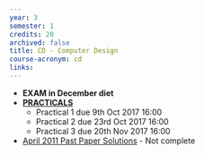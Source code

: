 ```yaml
---
year: 3
semester: 1
credits: 20
archived: false
title: CD - Computer Design 
course-acronym: cd
links:
---
```


- **EXAM in December diet**
- **[PRACTICALS](http://www.inf.ed.ac.uk/teaching/courses/cd/Practicals.html)**
  - Practical 1 due 9th Oct 2017 16:00
  - Practical 2 due 23rd Oct 2017 16:00
  - Practical 3 due 20th Nov 2017 16:00
- [April 2011 Past Paper Solutions](https://docs.google.com/document/d/10JiwXXE4JGzd1p1RoWF2CVQvtzbLxupbAcM_3u3Og4w/edit) - Not complete
